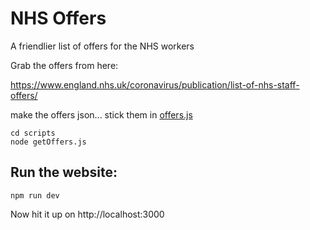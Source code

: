 # NHS Offers

A friendlier list of offers for the NHS workers

Grab the offers from here:

https://www.england.nhs.uk/coronavirus/publication/list-of-nhs-staff-offers/

make the offers json... stick them in [offers.js](https://github.com/PaulCampbell/nhs-offers/blob/master/offers.js)

```
cd scripts
node getOffers.js
```


## Run the website:

```npm run dev```

Now hit it up on http://localhost:3000


